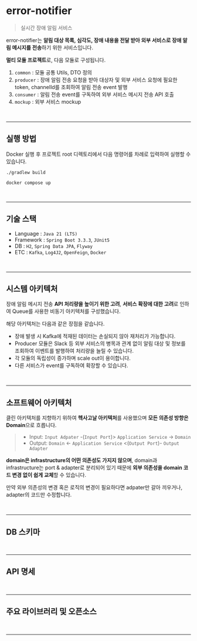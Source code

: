 # error-notifier
> 실시간 장애 알림 서비스


error-notifier는 **알림 대상 목록, 심각도, 장애 내용을 전달 받아 외부 서비스로 장애 알림 메시지를 전송**하기 위한 서비스입니다.

**멀티 모듈 프로젝트**로, 다음 모듈로 구성됩니다.

1. `common` : 모듈 공통 Utils, DTO 정의
2. `producer` : 장애 알림 전송 요청을 받아 대상자 및 외부 서비스 요청에 필요한 token, channelId를 조회하여 알림 전송 event 발행
3. `consumer` : 알림 전송 event를 구독하여 외부 서비스 메시지 전송 API 호출
4. `mockup` : 외부 서비스 mockup

<br>

---

## 실행 방법

Docker 실행 후 프로젝트 root 디렉토리에서 다음 명령어를 차례로 입력하여 실행할 수 있습니다.

```
./gradlew build

docker compose up
```

<br>

---

## 기술 스택

- Language : `Java 21 (LTS)`
- Framework : `Spring Boot 3.3.3`, `JUnit5`
- DB : `H2`, `Spring Data JPA`, `Flyway`
- ETC : `Kafka`, `Log4J2`, `OpenFeign`, `Docker`

<br>

---

## 시스템 아키텍처

장애 알림 메시지 전송 **API 처리량을 높이기 위한 고려**, **서비스 확장에 대한 고려**로 인하여 Queue를 사용한 비동기 아키텍처를 구성했습니다.

해당 아키텍처는 다음과 같은 장점을 같습니다.

- 장애 발생 시 Kafka에 적재된 데이터는 손실되지 않아 재처리가 가능합니다.
- Producer 모듈은 Slack 등 외부 서비스의 병목과 관계 없이 알림 대상 및 정보를 조회하여 이벤트를 발행하여 처리량을 늘릴 수 있습니다.
- 각 모듈의 독립성이 증가하며 scale out이 용이합니다.
- 다른 서비스가 event를 구독하여 확장할 수 있습니다.

<br>

---

## 소프트웨어 아키텍처

클린 아키텍처를 지향하기 위하여 **헥사고날 아키텍처**를 사용했으며 **모든 의존성 방향은 Domain**으로 흐릅니다.

> - Input: `Input Adpater` -(`Input Port`)> `Application Service` -> `Domain`
> - Output: `Domain` <- `Application Service` <(`Output Port`)- `Output Adapter`

**domain은 infrastructure의 어떤 의존성도 가지지 않으며**, domain과 infrastructure는 port & adapter로 분리되어 있기 때문에 **외부 의존성을 domain 코드 변경 없이 쉽게 교체**할 수 있습니다.

만약 외부 의존성의 변경 혹은 로직의 변경이 필요하다면 adpater만 갈아 끼우거나, adapter의 코드만 수정합니다.



<br>

---

## DB 스키마

<br>

---

## API 명세

<br>

---

## 주요 라이브러리 및 오픈소스

<br>

---

